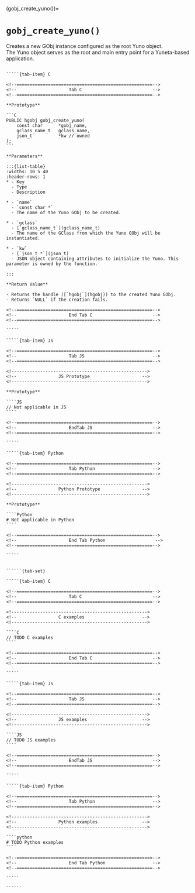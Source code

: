 <!-- ============================================================== -->
(gobj_create_yuno())=
# `gobj_create_yuno()`
<!-- ============================================================== -->

Creates a new GObj instance configured as the root Yuno object.  
The Yuno object serves as the root and main entry point for a Yuneta-based application.

<!------------------------------------------------------------>
<!--                    Prototypes                          -->
<!------------------------------------------------------------>

``````{tab-set}

`````{tab-item} C

<!--====================================================-->
<!--                    Tab C                           -->
<!--====================================================-->

**Prototype**

```C
PUBLIC hgobj gobj_create_yuno(
    const char      *gobj_name,
    gclass_name_t   gclass_name,
    json_t          *kw // owned
);
```

**Parameters**

:::{list-table}
:widths: 10 5 40
:header-rows: 1
* - Key
  - Type
  - Description

* - `name`
  - `const char *`
  - The name of the Yuno GObj to be created.

* - `gclass`
  - [`gclass_name_t`](gclass_name_t)
  - The name of the GClass from which the Yuno GObj will be instantiated.

* - `kw`
  - [`json_t *`](json_t)
  - JSON object containing attributes to initialize the Yuno. This parameter is owned by the function.

:::

**Return Value**

- Returns the handle ([`hgobj`](hgobj)) to the created Yuno GObj.  
- Returns `NULL` if the creation fails.

<!--====================================================-->
<!--                    End Tab C                       -->
<!--====================================================-->

`````

`````{tab-item} JS

<!--====================================================-->
<!--                    Tab JS                          -->
<!--====================================================-->

<!---------------------------------------------------->
<!--                JS Prototype                    -->
<!---------------------------------------------------->

**Prototype**

````JS
// Not applicable in JS
````

<!--====================================================-->
<!--                    EndTab JS                       -->
<!--====================================================-->

`````

`````{tab-item} Python

<!--====================================================-->
<!--                    Tab Python                      -->
<!--====================================================-->

<!---------------------------------------------------->
<!--                Python Prototype                -->
<!---------------------------------------------------->

**Prototype**

````Python
# Not applicable in Python
````

<!--====================================================-->
<!--                    End Tab Python                   -->
<!--====================================================-->

`````

``````

<!------------------------------------------------------------>
<!--                    Examples                            -->
<!------------------------------------------------------------>

```````{dropdown} Examples

``````{tab-set}

`````{tab-item} C

<!--====================================================-->
<!--                    Tab C                           -->
<!--====================================================-->

<!---------------------------------------------------->
<!--                C examples                      -->
<!---------------------------------------------------->

````C
// TODO C examples
````

<!--====================================================-->
<!--                    End Tab C                       -->
<!--====================================================-->

`````

`````{tab-item} JS

<!--====================================================-->
<!--                    Tab JS                          -->
<!--====================================================-->

<!---------------------------------------------------->
<!--                JS examples                     -->
<!---------------------------------------------------->

````JS
// TODO JS examples
````

<!--====================================================-->
<!--                    EndTab JS                       -->
<!--====================================================-->

`````

`````{tab-item} Python

<!--====================================================-->
<!--                    Tab Python                      -->
<!--====================================================-->

<!---------------------------------------------------->
<!--                Python examples                 -->
<!---------------------------------------------------->

````python
# TODO Python examples
````

<!--====================================================-->
<!--                    End Tab Python                  -->
<!--====================================================-->

`````

``````

```````
